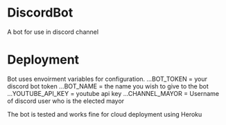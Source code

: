 # DiscordBot
A bot for use in discord channel

# Deployment
Bot uses envoirment variables for configuration.
...BOT_TOKEN = your discord bot token
...BOT_NAME = the name you wish to give to the bot
...YOUTUBE_API_KEY = youtube api key
...CHANNEL_MAYOR = Username of discord user who is the elected mayor

The bot is tested and works fine for cloud deployment using Heroku

